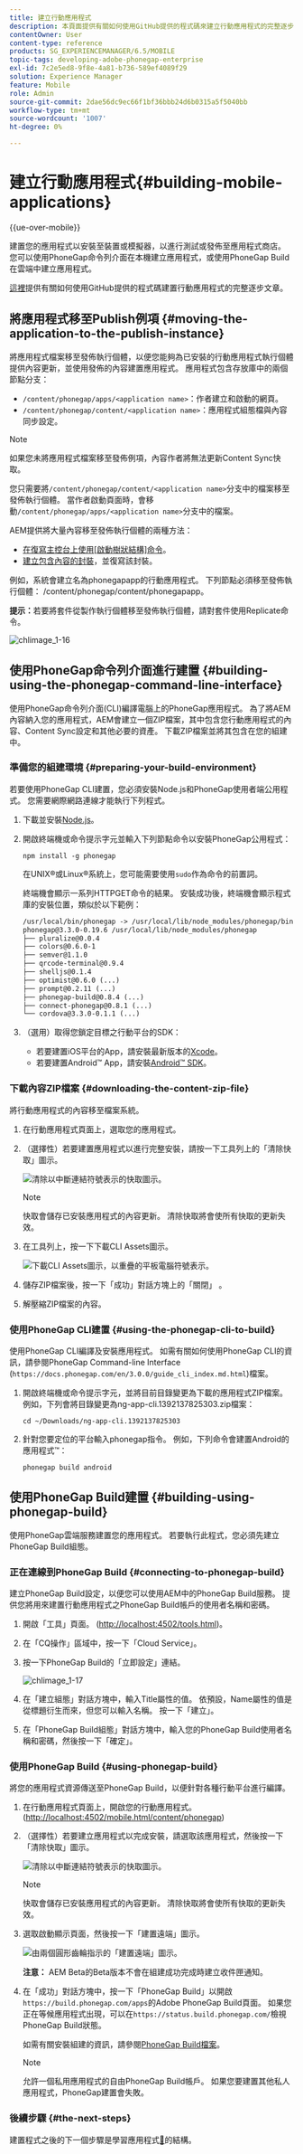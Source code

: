 ```yaml
---
title: 建立行動應用程式
description: 本頁面提供有關如何使用GitHub提供的程式碼來建立行動應用程式的完整逐步文章，請參見此處。 建置您的應用程式以安裝至裝置或模擬器，以進行測試或發佈至應用程式商店。 您可以使用PhoneGap命令列介面在本機建立應用程式，或使用PhoneGap Build在雲端中建立應用程式。
contentOwner: User
content-type: reference
products: SG_EXPERIENCEMANAGER/6.5/MOBILE
topic-tags: developing-adobe-phonegap-enterprise
exl-id: 7c2e5ed8-9f8e-4a81-b736-589ef4089f29
solution: Experience Manager
feature: Mobile
role: Admin
source-git-commit: 2dae56dc9ec66f1bf36bbb24d6b0315a5f5040bb
workflow-type: tm+mt
source-wordcount: '1007'
ht-degree: 0%

---
```


# 建立行動應用程式{#building-mobile-applications}

{{ue-over-mobile}}

建置您的應用程式以安裝至裝置或模擬器，以進行測試或發佈至應用程式商店。 您可以使用PhoneGap命令列介面在本機建立應用程式，或使用PhoneGap Build在雲端中建立應用程式。

[這裡](https://helpx.adobe.com/experience-manager/using/aem62_mobile.html)提供有關如何使用GitHub提供的程式碼建置行動應用程式的完整逐步文章。

## 將應用程式移至Publish例項 {#moving-the-application-to-the-publish-instance}

將應用程式檔案移至發佈執行個體，以便您能夠為已安裝的行動應用程式執行個體提供內容更新，並使用發佈的內容建置應用程式。 應用程式包含存放庫中的兩個節點分支：

* `/content/phonegap/apps/<application name>`：作者建立和啟動的網頁。
* `/content/phonegap/content/<application name>`：應用程式組態檔與內容同步設定。

>[!NOTE]
>
>如果您未將應用程式檔案移至發佈例項，內容作者將無法更新Content Sync快取。

您只需要將`/content/phonegap/content/<application name>`分支中的檔案移至發佈執行個體。 當作者啟動頁面時，會移動`/content/phonegap/apps/<application name>`分支中的檔案。

AEM提供將大量內容移至發佈執行個體的兩種方法：

* [在復寫主控台上使用[啟動樹狀結構]命令](/help/sites-authoring/publishing-pages.md)。
* [建立包含內容的封裝](/help/sites-administering/package-manager.md)，並復寫該封裝。

例如，系統會建立名為phonegapapp的行動應用程式。 下列節點必須移至發佈執行個體： /content/phonegap/content/phonegapapp。

**提示：**&#x200B;若要將套件從製作執行個體移至發佈執行個體，請對套件使用Replicate命令。

![chlimage_1-16](assets/chlimage_1-16.png)

## 使用PhoneGap命令列介面進行建置 {#building-using-the-phonegap-command-line-interface}

使用PhoneGap命令列介面(CLI)編譯電腦上的PhoneGap應用程式。 為了將AEM內容納入您的應用程式，AEM會建立一個ZIP檔案，其中包含您行動應用程式的內容、Content Sync設定和其他必要的資產。 下載ZIP檔案並將其包含在您的組建中。

### 準備您的組建環境 {#preparing-your-build-environment}

若要使用PhoneGap CLI建置，您必須安裝Node.js和PhoneGap使用者端公用程式。 您需要網際網路連線才能執行下列程式。

1. 下載並安裝[Node.js](https://nodejs.org/en)。
1. 開啟終端機或命令提示字元並輸入下列節點命令以安裝PhoneGap公用程式：

   ```shell
   npm install -g phonegap
   ```

   在UNIX®或Linux®系統上，您可能需要使用`sudo`作為命令的前置詞。

   終端機會顯示一系列HTTPGET命令的結果。 安裝成功後，終端機會顯示程式庫的安裝位置，類似於以下範例：

   ```xml
   /usr/local/bin/phonegap -> /usr/local/lib/node_modules/phonegap/bin/phonegap.js
   phonegap@3.3.0-0.19.6 /usr/local/lib/node_modules/phonegap
   ├── pluralize@0.0.4
   ├── colors@0.6.0-1
   ├── semver@1.1.0
   ├── qrcode-terminal@0.9.4
   ├── shelljs@0.1.4
   ├── optimist@0.6.0 (...)
   ├── prompt@0.2.11 (...)
   ├── phonegap-build@0.8.4 (...)
   ├── connect-phonegap@0.8.1 (...)
   └── cordova@3.3.0-0.1.1 (...)
   ```

1. （選用）取得您鎖定目標之行動平台的SDK：

   * 若要建置iOS平台的App，請安裝最新版本的[Xcode](https://developer.apple.com/xcode/)。
   * 若要建置Android™ App，請安裝[Android™ SDK](https://developer.android.com/)。

### 下載內容ZIP檔案 {#downloading-the-content-zip-file}

將行動應用程式的內容移至檔案系統。

1. 在行動應用程式頁面上，選取您的應用程式。
1. （選擇性）若要建置應用程式以進行完整安裝，請按一下工具列上的「清除快取」圖示。

   ![清除以中斷連結符號表示的快取圖示。](do-not-localize/chlimage_1.png)

   >[!NOTE]
   >
   >快取會儲存已安裝應用程式的內容更新。 清除快取將會使所有快取的更新失效。

1. 在工具列上，按一下下載CLI Assets圖示。

   ![下載CLI Assets圖示，以重疊的平板電腦符號表示。](do-not-localize/chlimage_1-1.png)

1. 儲存ZIP檔案後，按一下「成功」對話方塊上的「關閉」 。
1. 解壓縮ZIP檔案的內容。

### 使用PhoneGap CLI建置 {#using-the-phonegap-cli-to-build}

使用PhoneGap CLI編譯及安裝應用程式。 如需有關如何使用PhoneGap CLI的資訊，請參閱PhoneGap Command-line Interface (`https://docs.phonegap.com/en/3.0.0/guide_cli_index.md.html`)檔案。

1. 開啟終端機或命令提示字元，並將目前目錄變更為下載的應用程式ZIP檔案。 例如，下列會將目錄變更為ng-app-cli.1392137825303.zip檔案：

   ```shell
   cd ~/Downloads/ng-app-cli.1392137825303
   ```

1. 針對您要定位的平台輸入phonegap指令。 例如，下列命令會建置Android的應用程式™：

   ```shell
   phonegap build android
   ```

## 使用PhoneGap Build建置 {#building-using-phonegap-build}

使用PhoneGap雲端服務建置您的應用程式。 若要執行此程式，您必須先建立PhoneGap Build組態。

### 正在連線到PhoneGap Build {#connecting-to-phonegap-build}

建立PhoneGap Build設定，以便您可以使用AEM中的PhoneGap Build服務。 提供您將用來建置行動應用程式之PhoneGap Build帳戶的使用者名稱和密碼。

1. 開啟「工具」頁面。 ([http://localhost:4502/tools.html](http://localhost:4502/tools.html))。
1. 在「CQ操作」區域中，按一下「Cloud Service」。
1. 按一下PhoneGap Build的「立即設定」連結。

   ![chlimage_1-17](assets/chlimage_1-17.png)

1. 在「建立組態」對話方塊中，輸入Title屬性的值。 依預設，Name屬性的值是從標題衍生而來，但您可以輸入名稱。 按一下「建立」。
1. 在「PhoneGap Build組態」對話方塊中，輸入您的PhoneGap Build使用者名稱和密碼，然後按一下「確定」。

### 使用PhoneGap Build {#using-phonegap-build}

將您的應用程式資源傳送至PhoneGap Build，以便針對各種行動平台進行編譯。

1. 在行動應用程式頁面上，開啟您的行動應用程式。 ([http://localhost:4502/mobile.html/content/phonegap](http://localhost:4502/mobile.html/content/phonegap))
1. （選擇性）若要建立應用程式以完成安裝，請選取該應用程式，然後按一下「清除快取」圖示。

   ![清除以中斷連結符號表示的快取圖示。](do-not-localize/chlimage_1-2.png)

   >[!NOTE]
   >
   >快取會儲存已安裝應用程式的內容更新。 清除快取將會使所有快取的更新失效。

1. 選取啟動顯示頁面，然後按一下「建置遠端」圖示。

   ![由兩個圓形齒輪指示的「建置遠端」圖示。](do-not-localize/chlimage_1-3.png)

   **注意：** AEM Beta的Beta版本不會在組建成功完成時建立收件匣通知。

1. 在「成功」對話方塊中，按一下「PhoneGap Build」以開啟`https://build.phonegap.com/apps`的Adobe PhoneGap Build頁面。 如果您正在等候應用程式出現，可以在`https://status.build.phonegap.com/`檢視PhoneGap Build狀態。

   如需有關安裝組建的資訊，請參閱[PhoneGap Build檔案](https://github.com/phonegap/phonegap-docs/tree/master/docs/4-phonegap-build)。

   >[!NOTE]
   >
   >允許一個私用應用程式的自由PhoneGap Build帳戶。 如果您要建置其他私人應用程式，PhoneGap建置會失敗。

### 後續步驟 {#the-next-steps}

建置程式之後的下一個步驟是學習應用程式[&#128279;](/help/mobile/phonegap-structure-an-app.md)的結構。
